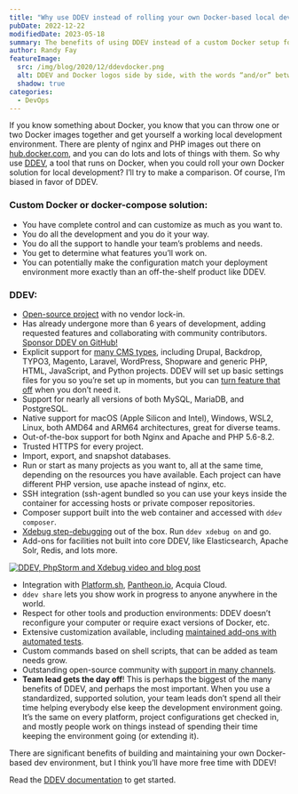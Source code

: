 ```yaml
---
title: "Why use DDEV instead of rolling your own Docker-based local dev solution?"
pubDate: 2022-12-22
modifiedDate: 2023-05-18
summary: The benefits of using DDEV instead of a custom Docker setup for local development.
author: Randy Fay
featureImage:
  src: /img/blog/2020/12/ddevdocker.png
  alt: DDEV and Docker logos side by side, with the words “and/or” between them
  shadow: true
categories:
  - DevOps
---
```


If you know something about Docker, you know that you can throw one or two Docker images together and get yourself a working local development environment. There are plenty of nginx and PHP images out there on [hub.docker.com](https://hub.docker.com), and you can do lots and lots of things with them. So why use [DDEV](https://docs.ddev.com), a tool that runs on Docker, when you could roll your own Docker solution for local development? I’ll try to make a comparison. Of course, I’m biased in favor of DDEV.

### **Custom Docker or docker-compose solution:**

- You have complete control and can customize as much as you want to.
- You do all the development and you do it your way.
- You do all the support to handle your team’s problems and needs.
- You get to determine what features you’ll work on.
- You can potentially make the configuration match your deployment environment more exactly than an off-the-shelf product like DDEV.

### **DDEV:**

- [Open-source project](https://github.com/ddev/ddev) with no vendor lock-in.
- Has already undergone more than 6 years of development, adding requested features and collaborating with community contributors. [Sponsor DDEV on GitHub!](https://github.com/sponsors/ddev)
- Explicit support for [many CMS types](https://docs.ddev.com/en/stable/users/quickstart/), including Drupal, Backdrop, TYPO3, Magento, Laravel, WordPress, Shopware and generic PHP, HTML, JavaScript, and Python projects. DDEV will set up basic settings files for you so you’re set up in moments, but you can [turn feature that off](controlling-cms-settings-files-in-ddev-local.md) when you don’t need it.
- Support for nearly all versions of both MySQL, MariaDB, and PostgreSQL.
- Native support for macOS (Apple Silicon and Intel), Windows, WSL2, Linux, both AMD64 and ARM64 architectures, great for diverse teams.
- Out-of-the-box support for both Nginx and Apache and PHP 5.6-8.2.
- Trusted HTTPS for every project.
- Import, export, and snapshot databases.
- Run or start as many projects as you want to, all at the same time, depending on the resources you have available. Each project can have different PHP version, use apache instead of nginx, etc.
- SSH integration (ssh-agent bundled so you can use your keys inside the container for accessing hosts or private composer repositories.
- Composer support built into the web container and accessed with `ddev composer`.
- [Xdebug step-debugging](https://docs.ddev.com/en/stable/users/step-debugging/#step-debugging-with-ddev-and-xdebug) out of the box. Run `ddev xdebug on` and go.
- Add-ons for facilities not built into core DDEV, like Elasticsearch, Apache Solr, Redis, and lots more.

[![DDEV, PhpStorm and Xdebug video and blog post](/img/blog/2020/12/screen-shot-2020-12-28-at-12.49.31-pm.png)](ddev-local-phpstorm-and-xdebug-debugging.md)

- Integration with [Platform.sh](https://platform.sh), [Pantheon.io](https://docs.ddev.com/en/stable/users/providers/pantheon/), Acquia Cloud.
- `ddev share` lets you show work in progress to anyone anywhere in the world.
- Respect for other tools and production environments: DDEV doesn’t reconfigure your computer or require exact versions of Docker, etc.
- Extensive customization available, including [maintained add-ons with automated tests](https://docs.ddev.com/en/stable/users/extend/additional-services/).
- Custom commands based on shell scripts, that can be added as team needs grow.
- Outstanding open-source community with [support in many channels](https://docs.ddev.com/en/stable/users/support/).
- **Team lead gets the day off**! This is perhaps the biggest of the many benefits of DDEV, and perhaps the most important. When you use a standardized, supported solution, your team leads don’t spend all their time helping everybody else keep the development environment going. It’s the same on every platform, project configurations get checked in, and mostly people work on things instead of spending their time keeping the environment going (or extending it).

There are significant benefits of building and maintaining your own Docker-based dev environment, but I think you’ll have more free time with DDEV!

Read the [DDEV documentation](https://docs.ddev.com/en/stable/) to get started.
